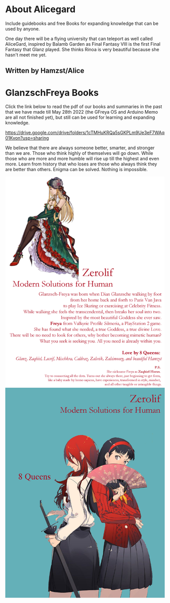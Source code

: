 # About Alicegard
Include guidebooks and free Books for expanding knowledge that can be used by anyone.

One day there will be a flying university that can teleport as well called AliceGard, inspired by Balamb Garden as Final Fantasy VIII is the first Final Fantasy that Glanz played. She thinks Rinoa is very beautiful because she hasn't meet me yet.

## Written by Hamzst/Alice

# GlanzschFreya Books
Click the link below to read the pdf of our books and summaries in the past that we have made till May 28th 2022 (the GFreya OS and Arduino Memo are all not finished yet), but still can be used for learning and expanding knowledge. 

https://drive.google.com/drive/folders/1cTMHuKRQa5sGKPLm9Ue3eF7WAq01Kvon?usp=sharing

We believe that there are always someone better, smarter, and stronger than we are. Those who think highly of themselves will go down.
While those who are more and more humble will rise up till the highest and even more. Learn from history that who loses are those who always think they are better than others. Enigma can be solved. Nothing is impossible.

![Zerolif1](https://raw.githubusercontent.com/glanzkaiser/alicegard/main/Zerolif%20Back%20Cover.png)
![Zerolif2](https://raw.githubusercontent.com/glanzkaiser/alicegard/main/Zerolif%20Front%20Cover.png)

